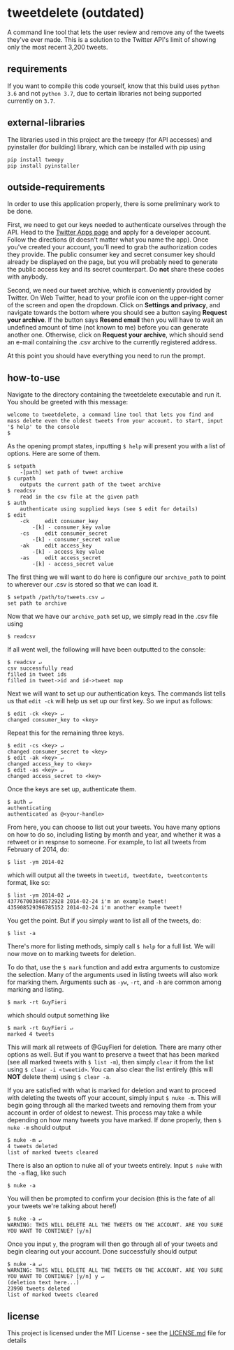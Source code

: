 # tweetdelete (outdated)
A command line tool that lets the user review and remove any of the tweets they've ever made. This is a solution to the Twitter API's limit of showing only the most recent 3,200 tweets.

## requirements

If you want to compile this code yourself, know that this build uses ```python 3.6``` and not ```python 3.7```, due to certain libraries not being supported currently on ```3.7```.

## external-libraries
The libraries used in this project are the tweepy (for API accesses) and pyinstaller (for building) library, which can be installed with pip using
```
pip install tweepy
pip install pyinstaller
```

## outside-requirements
In order to use this application properly, there is some preliminary work to be done.

First, we need to get our keys needed to authenticate ourselves through the API. Head to the [Twitter Apps page](https://apps.twitter.com/) and apply for a developer account. Follow the directions (it doesn't matter what you name the app). Once you've created your account, you'll need to grab the authorization codes they provide. The public consumer key and secret consumer key should already be displayed on the page, but you will probably need to generate the public access key and its secret counterpart. Do **not** share these codes with anybody.

Second, we need our tweet archive, which is conveniently provided by Twitter. On Web Twitter, head to your profile icon on the upper-right corner of the screen and open the dropdown. Click on **Settings and privacy**, and navigate towards the bottom where you should see a button saying **Request your archive**. If the button says **Resend email** then you will have to wait an undefined amount of time (not known to me) before you can generate another one. Otherwise, click on **Request your archive**, which should send an e-mail containing the .csv archive to the currently registered address.

At this point you should have everything you need to run the prompt.

## how-to-use

Navigate to the directory containing the tweetdelete executable and run it. You should be greeted with this message:
```
welcome to tweetdelete, a command line tool that lets you find and mass delete even the oldest tweets from your account. to start, input '$ help' to the console
$ 
```
As the opening prompt states, inputting ```$ help``` will present you with a list of options. Here are some of them.
```
$ setpath
	-[path]	set path of tweet archive
$ curpath
	outputs the current path of the tweet archive
$ readcsv
	read in the csv file at the given path
$ auth
	authenticate using supplied keys (see $ edit for details)
$ edit
	-ck		edit consumer_key
		-[k] - consumer_key value
	-cs		edit consumer_secret
		-[k] - consumer_secret value
	-ak		edit access_key
		-[k] - access_key value
	-as		edit access_secret
		-[k] - access_secret value
```
The first thing we will want to do here is configure our ```archive_path``` to point to wherever our .csv is stored so that we can load it.
```
$ setpath /path/to/tweets.csv ↵
set path to archive
```
Now that we have our ```archive_path``` set up, we simply read in the .csv file using
```
$ readcsv
```
If all went well, the following will have been outputted to the console:
```
$ readcsv ↵
csv successfully read
filled in tweet ids
filled in tweet->id and id->tweet map
```
Next we will want to set up our authentication keys. The commands list tells us that ```edit -ck``` will help us set up our first key. So we input as follows:
```
$ edit -ck <key> ↵
changed consumer_key to <key>
```
Repeat this for the remaining three keys.
```
$ edit -cs <key> ↵
changed consumer_secret to <key>
$ edit -ak <key> ↵
changed access_key to <key>
$ edit -as <key> ↵
changed access_secret to <key>
```
Once the keys are set up, authenticate them.
```
$ auth ↵
authenticating
authenticated as @<your-handle>
```
From here, you can choose to list out your tweets. You have many options on how to do so, including listing by month and year, and whether it was a retweet or in respnse to someone. For example, to list all tweets from February of 2014, do:
```
$ list -ym 2014-02
```
which will output all the tweets in ```tweetid, tweetdate, tweetcontents``` format, like so:
```
$ list -ym 2014-02 ↵
437767003848572928 2014-02-24 i'm an example tweet!
435908529396785152 2014-02-24 i'm another example tweet!
```
You get the point. But if you simply want to list all of the tweets, do:
```
$ list -a
```
There's more for listing methods, simply call ```$ help``` for a full list. We will now move on to marking tweets for deletion.

To do that, use the ```$ mark``` function and add extra arguments to customize the selection. Many of the arguments used in listing tweets will also work for marking them. Arguments such as ```-yw```, ```-rt```, and ```-h``` are common among marking and listing.
```
$ mark -rt GuyFieri
```
which should output something like
```
$ mark -rt GuyFieri ↵
marked 4 tweets
```
This will mark all retweets of @GuyFieri for deletion. There are many other options as well. But if you want to preserve a tweet that has been marked (see all marked tweets with ```$ list -m```), then simply ```clear``` it from the list using ```$ clear -i <tweetid>```. You can also clear the list entirely (this will **NOT** delete them) using ```$ clear -a```.

If you are satisfied with what is marked for deletion and want to proceed with deleting the tweets off your account, simply input ```$ nuke -m```. This will begin going through all the marked tweets and removing them from your account in order of oldest to newest. This process may take a while depending on how many tweets you have marked. If done properly, then ```$ nuke -m``` should output
```
$ nuke -m ↵
4 tweets deleted
list of marked tweets cleared
```
There is also an option to nuke all of your tweets entirely. Input ```$ nuke``` with the ```-a``` flag, like such
```
$ nuke -a
```
You will then be prompted to confirm your decision (this is the fate of all your tweets we're talking about here!)
```
$ nuke -a ↵
WARNING: THIS WILL DELETE ALL THE TWEETS ON THE ACCOUNT. ARE YOU SURE YOU WANT TO CONTINUE? [y/n] 
```
Once you input ```y```, the program will then go through all of your tweets and begin clearing out your account. Done successfully should output
```
$ nuke -a ↵
WARNING: THIS WILL DELETE ALL THE TWEETS ON THE ACCOUNT. ARE YOU SURE YOU WANT TO CONTINUE? [y/n] y ↵
(deletion text here...)
23990 tweets deleted
list of marked tweets cleared
```
## license
This project is licensed under the MIT License - see the [LICENSE.md](https://github.com/rilakkyuma/tweetdelete/blob/master/LICENSE) file for details
